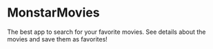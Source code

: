 # MonstarMovies
The best app to search for your favorite movies. 
See details about the movies and save them as favorites!
